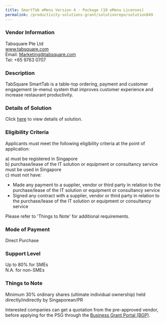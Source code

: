 ```yaml
---
title: SmartTab eMenu Version 4 - Package (10 eMenu Licenses)
permalink: /productivity-solutions-grant/solutionrepo/solution849
---
```


### Vendor Information
Tabsquare Pte Ltd<br>www.tabsquare.com<br>Email: Marketing@tabsquare.com<br>Tel: +65 9763 0707

### Description

TabSquare SmartTab is a table-top ordering, payment and customer engagement (e-menu) system that improves customer experience and increase restaurant productivity. 

### Details of Solution

Click <a href='https://www.gobusiness.gov.sg/images/psg/Tabsquare_Smart_Tab_Annex_3_Part_4.pdf' target='_blank'>here</a> to view details of solution.

### Eligibility Criteria

Applicants must meet the following eligibility criteria at the point of application:

a) must be registered in Singapore <br>
b) purchase/lease of the IT solution or equipment or consultancy service must be used in Singapore <br>
c) must not have:
- Made any payment to a supplier, vendor or third party in relation to the purchase/lease of the IT solution or equipment or consultancy service
- Signed any contract with a supplier, vendor or third party in relation to the purchase/lease of the IT solution or equipment or consultancy service

Please refer to 'Things to Note' for additional requirements.

### Mode of Payment
Direct Purchase

### Support Level
Up to 80% for SMEs <br>
N.A. for non-SMEs

### Things to Note
Minimum 30% ordinary shares (ultimate individual ownership) held directly/indirectly by Singaporean/PR

Interested companies can get a quotation from the pre-approved vendor, before applying for the PSG through the <a target='_blank' href='https://www.businessgrants.gov.sg/'>Business Grant Portal (BGP)</a>.
